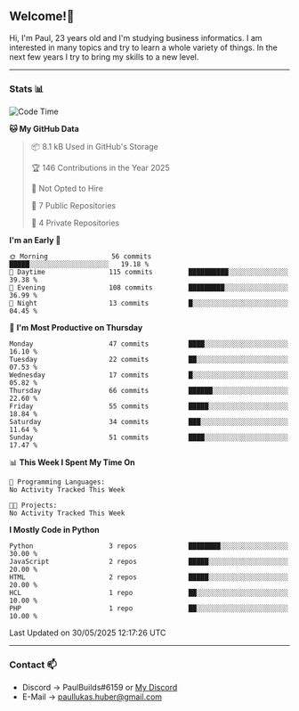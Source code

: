 ## Welcome!👋

Hi, I'm Paul, 23 years old and I'm studying business informatics. I am interested in many topics and try to learn a whole variety of things. In the next few years I try to bring my skills to a new level.

---
### Stats 📊

<!--START_SECTION:waka-->
![Code Time](http://img.shields.io/badge/Code%20Time-125%20hrs%2016%20mins-blue)

**🐱 My GitHub Data** 

> 📦 8.1 kB Used in GitHub's Storage 
 > 
> 🏆 146 Contributions in the Year 2025
 > 
> 🚫 Not Opted to Hire
 > 
> 📜 7 Public Repositories 
 > 
> 🔑 4 Private Repositories 
 > 
**I'm an Early 🐤** 

```text
🌞 Morning                56 commits          █████░░░░░░░░░░░░░░░░░░░░   19.18 % 
🌆 Daytime                115 commits         ██████████░░░░░░░░░░░░░░░   39.38 % 
🌃 Evening                108 commits         █████████░░░░░░░░░░░░░░░░   36.99 % 
🌙 Night                  13 commits          █░░░░░░░░░░░░░░░░░░░░░░░░   04.45 % 
```
📅 **I'm Most Productive on Thursday** 

```text
Monday                   47 commits          ████░░░░░░░░░░░░░░░░░░░░░   16.10 % 
Tuesday                  22 commits          ██░░░░░░░░░░░░░░░░░░░░░░░   07.53 % 
Wednesday                17 commits          █░░░░░░░░░░░░░░░░░░░░░░░░   05.82 % 
Thursday                 66 commits          ██████░░░░░░░░░░░░░░░░░░░   22.60 % 
Friday                   55 commits          █████░░░░░░░░░░░░░░░░░░░░   18.84 % 
Saturday                 34 commits          ███░░░░░░░░░░░░░░░░░░░░░░   11.64 % 
Sunday                   51 commits          ████░░░░░░░░░░░░░░░░░░░░░   17.47 % 
```


📊 **This Week I Spent My Time On** 

```text
💬 Programming Languages: 
No Activity Tracked This Week

🐱‍💻 Projects: 
No Activity Tracked This Week
```

**I Mostly Code in Python** 

```text
Python                   3 repos             ████████░░░░░░░░░░░░░░░░░   30.00 % 
JavaScript               2 repos             █████░░░░░░░░░░░░░░░░░░░░   20.00 % 
HTML                     2 repos             █████░░░░░░░░░░░░░░░░░░░░   20.00 % 
HCL                      1 repo              ██░░░░░░░░░░░░░░░░░░░░░░░   10.00 % 
PHP                      1 repo              ██░░░░░░░░░░░░░░░░░░░░░░░   10.00 % 
```




 Last Updated on 30/05/2025 12:17:26 UTC
<!--END_SECTION:waka-->

---
### Contact 📫

* Discord -> PaulBuilds#6159 or [My Discord](https://discord.gg/7kq6UnB)
* E-Mail -> paullukas.huber@gmail.com
